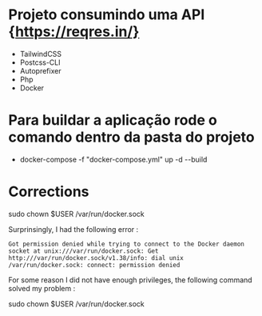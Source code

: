 # Projeto consumindo uma API {https://reqres.in/}

- TailwindCSS
- Postcss-CLI
- Autoprefixer 
- Php 
- Docker

# Para buildar a aplicação rode o comando dentro da pasta do projeto 
* docker-compose -f "docker-compose.yml" up -d --build

# Corrections 

sudo chown $USER /var/run/docker.sock

Surprinsingly, I had the following error :

    Got permission denied while trying to connect to the Docker daemon socket at unix:///var/run/docker.sock: Get http:///var/run/docker.sock/v1.38/info: dial unix /var/run/docker.sock: connect: permission denied

For some reason I did not have enough privileges, the following command solved my problem :

sudo chown $USER /var/run/docker.sock
